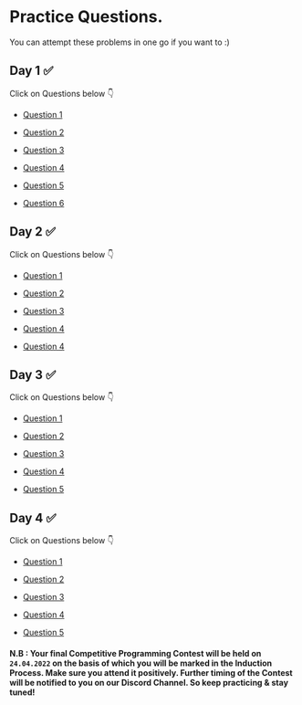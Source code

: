 # Practice Questions.

You can attempt these problems in one go if you want to :)

## Day 1 :white_check_mark:

Click on Questions below :point_down:

- [Question 1](https://www.codechef.com/problems/FLOW007)

- [Question 2](https://www.codechef.com/problems/TLG)

- [Question 3](https://www.codechef.com/problems/FLOW016)

- [Question 4](https://www.codechef.com/problems/MUFFINS3)

- [Question 5](https://www.codechef.com/problems/PROGLANG)

- [Question 6](https://www.codechef.com/problems/MXEVNSUB)

## Day 2 :white_check_mark:

Click on Questions below :point_down:

- [Question 1](https://codeforces.com/problemset/problem/71/A)

- [Question 2](https://codeforces.com/problemset/problem/339/A)

- [Question 3](https://codeforces.com/problemset/problem/96/A)

- [Question 4](https://codeforces.com/problemset/problem/1343/A)

- [Question 4](https://codeforces.com/problemset/problem/61/A)


## Day 3 :white_check_mark:


Click on Questions below :point_down:


- [Question 1](https://codeforces.com/problemset/problem/266/B)

- [Question 2](https://codeforces.com/problemset/problem/339/B)

- [Question 3](https://codeforces.com/problemset/problem/230/B)

- [Question 4](https://codeforces.com/problemset/problem/122/B)

- [Question 5](https://codeforces.com/problemset/problem/365/B)


## Day 4 :white_check_mark:


Click on Questions below :point_down:


- [Question 1](https://codeforces.com/problemset/problem/126/B)

- [Question 2](https://codeforces.com/problemset/problem/375/B)

- [Question 3](https://codeforces.com/problemset/problem/269/B)

- [Question 4](https://codeforces.com/problemset/problem/339/D)

- [Question 5](https://codeforces.com/problemset/problem/493/D)


#### N.B : Your final Competitive Programming Contest will be held on `24.04.2022` on the basis of which you will be marked in the Induction Process. Make sure you attend it positively. Further timing of the Contest will be notified to you on our Discord Channel. So keep practicing & stay tuned!
